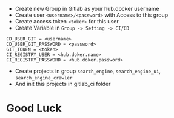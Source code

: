 - Create new Group in Gitlab as your hub.docker username
- Create user `<username>/<password>` with Access to this group
- Create access token `<token>` for this user
- Create Variable in `Group -> Setting -> CI/CD`
```
CD_USER_GIT = <username>
CD_USER_GIT_PASSWORD = <password>
GIT_TOKEN = <token>
CI_REGISTRY_USER = <hub.doker.name>
CI_REGISTRY_PASSWORD = <hub.doker.password>
```
- Create projects in group `search_engine`, `search_engine_ui`, `search_engine_crawler`
- And init this projects in gitlab_ci folder

# Good Luck